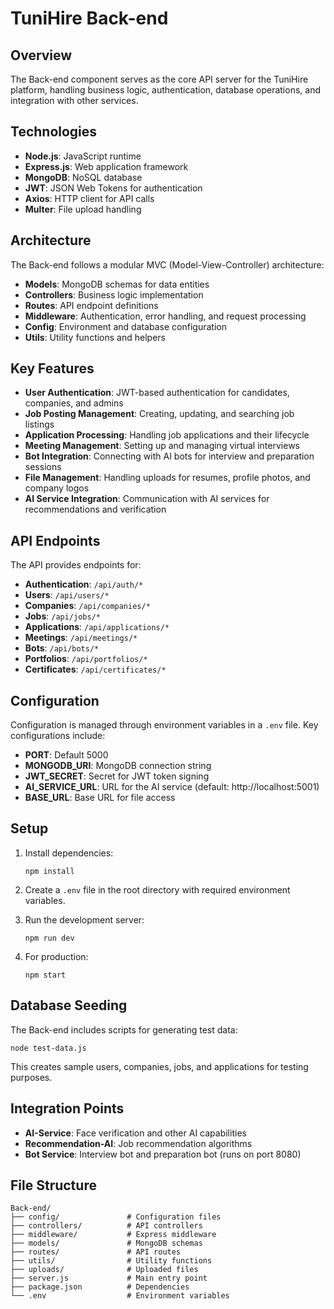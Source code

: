 # TuniHire Back-end

## Overview

The Back-end component serves as the core API server for the TuniHire platform, handling business logic, authentication, database operations, and integration with other services.

## Technologies

- **Node.js**: JavaScript runtime
- **Express.js**: Web application framework
- **MongoDB**: NoSQL database
- **JWT**: JSON Web Tokens for authentication
- **Axios**: HTTP client for API calls
- **Multer**: File upload handling

## Architecture

The Back-end follows a modular MVC (Model-View-Controller) architecture:

- **Models**: MongoDB schemas for data entities
- **Controllers**: Business logic implementation
- **Routes**: API endpoint definitions
- **Middleware**: Authentication, error handling, and request processing
- **Config**: Environment and database configuration
- **Utils**: Utility functions and helpers

## Key Features

- **User Authentication**: JWT-based authentication for candidates, companies, and admins
- **Job Posting Management**: Creating, updating, and searching job listings
- **Application Processing**: Handling job applications and their lifecycle
- **Meeting Management**: Setting up and managing virtual interviews
- **Bot Integration**: Connecting with AI bots for interview and preparation sessions
- **File Management**: Handling uploads for resumes, profile photos, and company logos
- **AI Service Integration**: Communication with AI services for recommendations and verification

## API Endpoints

The API provides endpoints for:

- **Authentication**: `/api/auth/*`
- **Users**: `/api/users/*`
- **Companies**: `/api/companies/*`
- **Jobs**: `/api/jobs/*`
- **Applications**: `/api/applications/*`
- **Meetings**: `/api/meetings/*`
- **Bots**: `/api/bots/*`
- **Portfolios**: `/api/portfolios/*`
- **Certificates**: `/api/certificates/*`

## Configuration

Configuration is managed through environment variables in a `.env` file. Key configurations include:

- **PORT**: Default 5000
- **MONGODB_URI**: MongoDB connection string
- **JWT_SECRET**: Secret for JWT token signing
- **AI_SERVICE_URL**: URL for the AI service (default: http://localhost:5001)
- **BASE_URL**: Base URL for file access

## Setup

1. Install dependencies:
   ```
   npm install
   ```

2. Create a `.env` file in the root directory with required environment variables.

3. Run the development server:
   ```
   npm run dev
   ```

4. For production:
   ```
   npm start
   ```

## Database Seeding

The Back-end includes scripts for generating test data:

```
node test-data.js
```

This creates sample users, companies, jobs, and applications for testing purposes.

## Integration Points

- **AI-Service**: Face verification and other AI capabilities
- **Recommendation-AI**: Job recommendation algorithms
- **Bot Service**: Interview bot and preparation bot (runs on port 8080)

## File Structure

```
Back-end/
├── config/               # Configuration files
├── controllers/          # API controllers
├── middleware/           # Express middleware
├── models/               # MongoDB schemas
├── routes/               # API routes
├── utils/                # Utility functions
├── uploads/              # Uploaded files
├── server.js             # Main entry point
├── package.json          # Dependencies
└── .env                  # Environment variables
```
